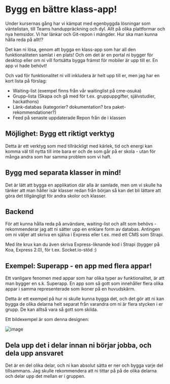 # Bygg en bättre klass-app!

Under kursernas gång har vi kämpat med egenbyggda lösningar som väntelistan, till Teams handuppräckning och dyl. Allt på olika plattformar och nya hemsidor. Vi har länkar och Git-repon i mängder. Hur ska man kunna hålla reda på allt!?

Det kan ni lösa, genom att bygga en klass-app som har all den funktionaliteten samlat i en plats! Och om det är en portal ni bygger för desktop eller om ni vill fortsätta bygga främst för mobiler är upp till er. En app vi hade behövt!

Och vad för funktionalitet ni vill inkludera är helt upp till er, men jag har en kort lista på förslag:
- Waiting-list (exempel finns från vår waitinglist på cme-osuka)
- Grupp-lista (Skapa och gå med för t.ex. gruppuppgifter, självstudier, hackathons)
- Länk-databas (kategorier? dokumentation? bra paket-rekommendationer?)
- Feed på senaste uppdaterade Repon från de i klassen

## Möjlighet: Bygg ett riktigt verktyg
Detta är ett verktyg som med tillräckligt med kärlek, tid och energi kan komma väl till nytta till inte bara er och de som går på er skola - utan för många andra som har samma problem som vi haft.

## Bygg med separata klasser in mind!
Det är lätt att bygga en applikation där alla är samlade, men om vi skulle ha tänker att man håller isär klasser redan från början så kan det bli lättare att göra det tillgängligt för andra skolor och klasser.

## Backend
För att kunna hålla reda på användare, waiting-list och allt som behövs - rekommenderar jag att ni sätter upp en enklare form av databas. Antingen om ni väljer att skriva en själva i Express eller t.ex. med ett CMS som Strapi.

Med lite krux kan du även skriva Express-liknande kod i Strapi (bygger på Koa, Express 2.0), för t.ex. Socket.io-stöd :)

## Exempel: Superapp - en app med flera appar!
Ett vanligare fenomen med appar som har olika typer av funktionalitet, är att man bygger en s.k. Superapp. En app som så gott som innehåller flera olika appar i samma representerade som ikoner på en huvudskärm.

Detta är ett exempel på hur ni skulle kunna bygga det, och det gör att ni kan bygga de olika delarna helt separat från varandra om ni är flera stycken i er grupp. De kan alltså vara så gott som skilda.

Ett bildexempel är som denna designen:

![image](https://cdn.dribbble.com/users/1179762/screenshots/17340912/media/964c7c0df88831c40f3ca01938cf544f.png?compress=1&resize=1000x750&vertical=top)

## Dela upp det i delar innan ni börjar jobba, och dela upp ansvaret
Det är en del olika delar, och ni kan absolut sätta er ner och bygga varje del tillsammans. Jag skulle rekommendera att ni tittar på på de olika delarna och delar upp det mellan er i gruppen.